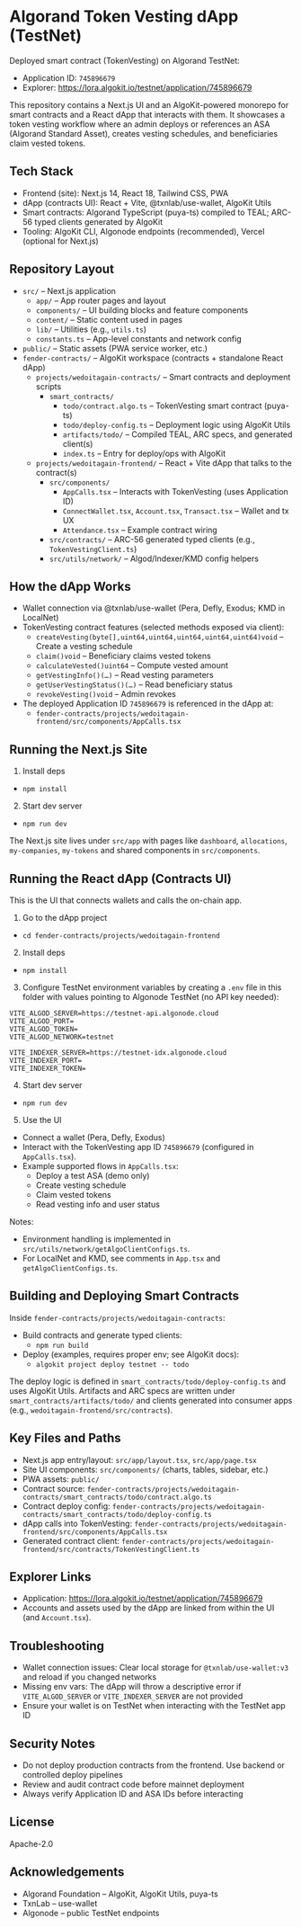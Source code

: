 # Algorand Token Vesting dApp (TestNet)

Deployed smart contract (TokenVesting) on Algorand TestNet:

- Application ID: `745896679`
- Explorer: https://lora.algokit.io/testnet/application/745896679

This repository contains a Next.js UI and an AlgoKit-powered monorepo for smart contracts and a React dApp that interacts with them. It showcases a token vesting workflow where an admin deploys or references an ASA (Algorand Standard Asset), creates vesting schedules, and beneficiaries claim vested tokens.

## Tech Stack

- Frontend (site): Next.js 14, React 18, Tailwind CSS, PWA
- dApp (contracts UI): React + Vite, @txnlab/use-wallet, AlgoKit Utils
- Smart contracts: Algorand TypeScript (puya-ts) compiled to TEAL; ARC-56 typed clients generated by AlgoKit
- Tooling: AlgoKit CLI, Algonode endpoints (recommended), Vercel (optional for Next.js)

## Repository Layout

- `src/` – Next.js application
  - `app/` – App router pages and layout
  - `components/` – UI building blocks and feature components
  - `content/` – Static content used in pages
  - `lib/` – Utilities (e.g., `utils.ts`)
  - `constants.ts` – App-level constants and network config
- `public/` – Static assets (PWA service worker, etc.)
- `fender-contracts/` – AlgoKit workspace (contracts + standalone React dApp)
  - `projects/wedoitagain-contracts/` – Smart contracts and deployment scripts
    - `smart_contracts/`
      - `todo/contract.algo.ts` – TokenVesting smart contract (puya-ts)
      - `todo/deploy-config.ts` – Deployment logic using AlgoKit Utils
      - `artifacts/todo/` – Compiled TEAL, ARC specs, and generated client(s)
      - `index.ts` – Entry for deploy/ops with AlgoKit
  - `projects/wedoitagain-frontend/` – React + Vite dApp that talks to the contract(s)
    - `src/components/`
      - `AppCalls.tsx` – Interacts with TokenVesting (uses Application ID)
      - `ConnectWallet.tsx`, `Account.tsx`, `Transact.tsx` – Wallet and tx UX
      - `Attendance.tsx` – Example contract wiring
    - `src/contracts/` – ARC-56 generated typed clients (e.g., `TokenVestingClient.ts`)
    - `src/utils/network/` – Algod/Indexer/KMD config helpers

## How the dApp Works

- Wallet connection via @txnlab/use-wallet (Pera, Defly, Exodus; KMD in LocalNet)
- TokenVesting contract features (selected methods exposed via client):
  - `createVesting(byte[],uint64,uint64,uint64,uint64,uint64)void` – Create a vesting schedule
  - `claim()void` – Beneficiary claims vested tokens
  - `calculateVested()uint64` – Compute vested amount
  - `getVestingInfo()(…)` – Read vesting parameters
  - `getUserVestingStatus()(…)` – Read beneficiary status
  - `revokeVesting()void` – Admin revokes
- The deployed Application ID `745896679` is referenced in the dApp at:
  - `fender-contracts/projects/wedoitagain-frontend/src/components/AppCalls.tsx`

## Running the Next.js Site

1) Install deps

- `npm install`

2) Start dev server

- `npm run dev`

The Next.js site lives under `src/app` with pages like `dashboard`, `allocations`, `my-companies`, `my-tokens` and shared components in `src/components`.

## Running the React dApp (Contracts UI)

This is the UI that connects wallets and calls the on-chain app.

1) Go to the dApp project

- `cd fender-contracts/projects/wedoitagain-frontend`

2) Install deps

- `npm install`

3) Configure TestNet environment variables by creating a `.env` file in this folder with values pointing to Algonode TestNet (no API key needed):

```
VITE_ALGOD_SERVER=https://testnet-api.algonode.cloud
VITE_ALGOD_PORT=
VITE_ALGOD_TOKEN=
VITE_ALGOD_NETWORK=testnet

VITE_INDEXER_SERVER=https://testnet-idx.algonode.cloud
VITE_INDEXER_PORT=
VITE_INDEXER_TOKEN=
```

4) Start dev server

- `npm run dev`

5) Use the UI

- Connect a wallet (Pera, Defly, Exodus)
- Interact with the TokenVesting app ID `745896679` (configured in `AppCalls.tsx`).
- Example supported flows in `AppCalls.tsx`:
  - Deploy a test ASA (demo only)
  - Create vesting schedule
  - Claim vested tokens
  - Read vesting info and user status

Notes:
- Environment handling is implemented in `src/utils/network/getAlgoClientConfigs.ts`.
- For LocalNet and KMD, see comments in `App.tsx` and `getAlgoClientConfigs.ts`.

## Building and Deploying Smart Contracts

Inside `fender-contracts/projects/wedoitagain-contracts`:

- Build contracts and generate typed clients:
  - `npm run build`
- Deploy (examples, requires proper env; see AlgoKit docs):
  - `algokit project deploy testnet -- todo`

The deploy logic is defined in `smart_contracts/todo/deploy-config.ts` and uses AlgoKit Utils. Artifacts and ARC specs are written under `smart_contracts/artifacts/todo/` and clients generated into consumer apps (e.g., `wedoitagain-frontend/src/contracts`).

## Key Files and Paths

- Next.js app entry/layout: `src/app/layout.tsx`, `src/app/page.tsx`
- Site UI components: `src/components/` (charts, tables, sidebar, etc.)
- PWA assets: `public/`
- Contract source: `fender-contracts/projects/wedoitagain-contracts/smart_contracts/todo/contract.algo.ts`
- Contract deploy config: `fender-contracts/projects/wedoitagain-contracts/smart_contracts/todo/deploy-config.ts`
- dApp calls into TokenVesting: `fender-contracts/projects/wedoitagain-frontend/src/components/AppCalls.tsx`
- Generated contract client: `fender-contracts/projects/wedoitagain-frontend/src/contracts/TokenVestingClient.ts`

## Explorer Links

- Application: https://lora.algokit.io/testnet/application/745896679
- Accounts and assets used by the dApp are linked from within the UI (and `Account.tsx`).

## Troubleshooting

- Wallet connection issues: Clear local storage for `@txnlab/use-wallet:v3` and reload if you changed networks
- Missing env vars: The dApp will throw a descriptive error if `VITE_ALGOD_SERVER` or `VITE_INDEXER_SERVER` are not provided
- Ensure your wallet is on TestNet when interacting with the TestNet app ID

## Security Notes

- Do not deploy production contracts from the frontend. Use backend or controlled deploy pipelines
- Review and audit contract code before mainnet deployment
- Always verify Application ID and ASA IDs before interacting

## License

Apache-2.0

## Acknowledgements

- Algorand Foundation – AlgoKit, AlgoKit Utils, puya-ts
- TxnLab – use-wallet
- Algonode – public TestNet endpoints
